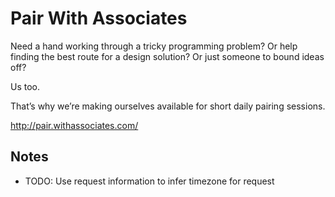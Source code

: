 # Pair With Associates

Need a hand working through a tricky programming problem?
Or help finding the best route for a design solution?
Or just someone to bound ideas off?

Us too.

That’s why we’re making ourselves available for short daily pairing sessions.

http://pair.withassociates.com/

## Notes

- TODO: Use request information to infer timezone for request
